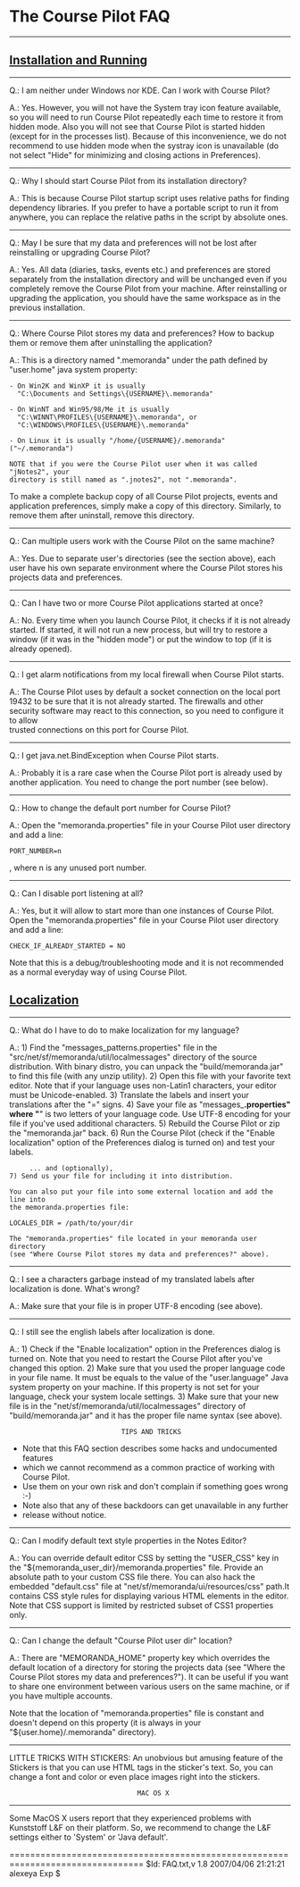 
# The Course Pilot FAQ

-----------------
## [Installation and Running](https://github.com/Nicholas-J-Norris/Course-Pilot/blob/main/Installation%20and%20Running.md)			
-----------------
Q.: I am neither under Windows nor KDE. Can I work with Course Pilot?

A.: Yes. However, you will not have the System tray icon feature available, so 
you will need to run Course Pilot repeatedly each time to restore it from hidden 
mode. Also you will not see that Course Pilot is started hidden (except for 
in the processes list). Because of this inconvenience, we do not recommend 
to use hidden mode when the systray icon is unavailable (do not select "Hide" 
for minimizing and closing actions in Preferences).

-----------------
Q.: Why I should start Course Pilot from its installation directory?

A.: This is because Course Pilot startup script uses relative paths for finding
dependency libraries. If you prefer to have a portable script to run it from
anywhere, you can replace the relative paths in the script by absolute ones.

-----------------
Q.: May I be sure that my data and preferences will not be lost after 
reinstalling or upgrading Course Pilot?

A.: Yes. All data (diaries, tasks, events etc.) and preferences are stored 
separately from the installation directory and will be unchanged even if you 
completely remove the Course Pilot from your machine. After reinstalling or 
upgrading the application, you should have the same workspace as in the previous 
installation.  

-----------------
Q.: Where Course Pilot stores my data and preferences? How to backup them or
remove them after uninstalling the application?

A.: This is a directory named ".memoranda" under the path defined by "user.home" 
java system property: 

    - On Win2K and WinXP it is usually 
      "C:\Documents and Settings\{USERNAME}\.memoranda"      
      
    - On WinNT and Win95/98/Me it is usually 
      "C:\WINNT\PROFILES\{USERNAME}\.memoranda", or
      "C:\WINDOWS\PROFILES\{USERNAME}\.memoranda"
      
    - On Linux it is usually "/home/{USERNAME}/.memoranda" ("~/.memoranda")
    
    NOTE that if you were the Course Pilot user when it was called "jNotes2", your
    directory is still named as ".jnotes2", not ".memoranda".
    
To make a complete backup copy of all Course Pilot projects, events and 
application preferences, simply make a copy of this directory. Similarly, to 
remove them after uninstall, remove this directory.

-----------------
Q.: Can multiple users work with the Course Pilot on the same machine?

A.: Yes. Due to separate user's directories (see the section above), each
user have his own separate environment where the Course Pilot stores his projects 
data and preferences.

-----------------
Q.: Can I have two or more Course Pilot applications started at once?

A.: No. Every time when you launch Course Pilot, it checks if it is not already 
started. If started, it will not run a new process, but will try to restore a 
window (if it was in the "hidden mode") or put the window to top (if it is 
already opened). 

-----------------
Q.: I get alarm notifications from my local firewall when Course Pilot starts.

A.: The Course Pilot uses by default a socket connection on the local port 19432 to 
be sure that it is not already started. The firewalls and other security 
software may react to this connection, so you need to configure it to allow   
trusted connections on this port for Course Pilot.

-----------------
Q.: I get java.net.BindException when Course Pilot starts.

A.: Probably it is a rare case when the Course Pilot port is already 
used by another application. You need to change the port number (see below).

-----------------
Q.: How to change the default port number for Course Pilot?

A.: Open the "memoranda.properties" file in your Course Pilot user directory and 
add a line: 

	PORT_NUMBER=n

, where n is any unused port number. 

-----------------
Q.: Can I disable port listening at all?

A.: Yes, but it will allow to start more than one instances of Course Pilot. Open 
the "memoranda.properties" file in your Course Pilot user directory and add a line: 

	CHECK_IF_ALREADY_STARTED = NO

Note that this is a debug/troubleshooting mode and it is not recommended as a
normal everyday way of using Course Pilot.
	

## [Localization](https://github.com/Nicholas-J-Norris/Course-Pilot/blob/main/Localization.md)

-----------------
Q.: What do I have to do to make localization for my language?

A.: 1) Find the "messages_patterns.properties" file in the 
       "src/net/sf/memoranda/util/localmessages" directory of the source 
       distribution. With binary distro, you can unpack the 
       "build/memoranda.jar" to find this file (with any unzip utility). 
    2) Open this file with your favorite text editor. Note that if your 
       language uses non-Latin1 characters, your editor must be 
       Unicode-enabled. 
    3) Translate the labels and insert your translations after the "=" signs.
    4) Save your file as "messages_**.properties" where "**" is two letters of 
       your language code. Use UTF-8 encoding for your file if you've used 
       additional characters.
    5) Rebuild the Course Pilot or zip the "memoranda.jar" back.
    6) Run the Course Pilot (check if the "Enable localization" option of the 
       Preferences dialog is turned on) and test your labels.

         ... and (optionally),
    7) Send us your file for including it into distribution.
    
    You can also put your file into some external location and add the line into
    the memoranda.properties file:
    
    LOCALES_DIR = /path/to/your/dir
    
    The "memoranda.properties" file located in your memoranda user directory 
    (see "Where Course Pilot stores my data and preferences?" above).
    
-----------------
Q.: I see a characters garbage instead of my translated labels after 
    localization is done. What's wrong?

A.: Make sure that your file is in proper UTF-8 encoding (see above).

-----------------
Q.: I still see the english labels after localization is done.

A.: 1) Check if the "Enable localization" option in the Preferences dialog is 
       turned on. Note that you need to restart the Course Pilot after you've 
       changed this option.
    2) Make sure that you used the proper language code in your file name. 
       It must be equals to the value of the "user.language" Java system 
       property on your machine. If this property is not set for your language,
       check your system locale settings.
    3) Make sure that your new file is in the 
       "net/sf/memoranda/util/localmessages" directory of "build/memoranda.jar"
       and it has the proper file name syntax (see above).


                                TIPS AND TRICKS

* Note that this FAQ section describes some hacks and undocumented features    
* which we cannot recommend as a common practice of working with Course Pilot.   
* Use them on your own risk and don't complain if something goes wrong :-)     
* Note also that any of these backdoors can get unavailable in any further 
* release without notice. 

------------------
Q.: Can I modify default text style properties in the Notes Editor?

A.: You can override default editor CSS by setting the "USER_CSS" key in the 
"${memoranda_user_dir}/memoranda.properties" file. Provide an absolute path to 
your custom CSS file there. You can also hack the embedded "default.css"
file at "net/sf/memoranda/ui/resources/css" path.It contains CSS style rules for 
displaying various HTML elements in the editor. Note that CSS support is limited
by restricted subset of CSS1 properties only.

------------------
Q.: Can I change the default "Course Pilot user dir" location?

A.: There are "MEMORANDA_HOME" property key which overrides the default location
of a directory for storing the projects data (see "Where the Course Pilot stores my
data and preferences?"). It can be useful if you want to share one environment 
between various users on the same machine, or if you have multiple accounts.

Note that the location of "memoranda.properties" file is constant and doesn't
depend on this property (it is always in your "${user.home}/.memoranda" 
directory).

------------------
LITTLE TRICKS WITH STICKERS:
An unobvious but amusing feature of the Stickers is that you can use HTML tags 
in the sticker's text. So, you can change a font and color or even place images 
right into the stickers. 



                                    MAC OS X
----------------
Some MacOS X users report that they experienced problems with Kunststoff L&F on
their platform. So, we recommend to change the L&F settings either to 'System'
or 'Java default'.    
  
 
================================================================================
$Id: FAQ.txt,v 1.8 2007/04/06 21:21:21 alexeya Exp $
